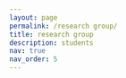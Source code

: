 ```yaml
---
layout: page
permalink: /research group/
title: research group
description: students
nav: true
nav_order: 5
---
```


<!--- For now, this page is assumed to be a static description of your courses. You can convert it to a collection similar to `_projects/` so that you can have a dedicated page for each course.

Organize your courses by years, topics, or universities, however you like! --->
